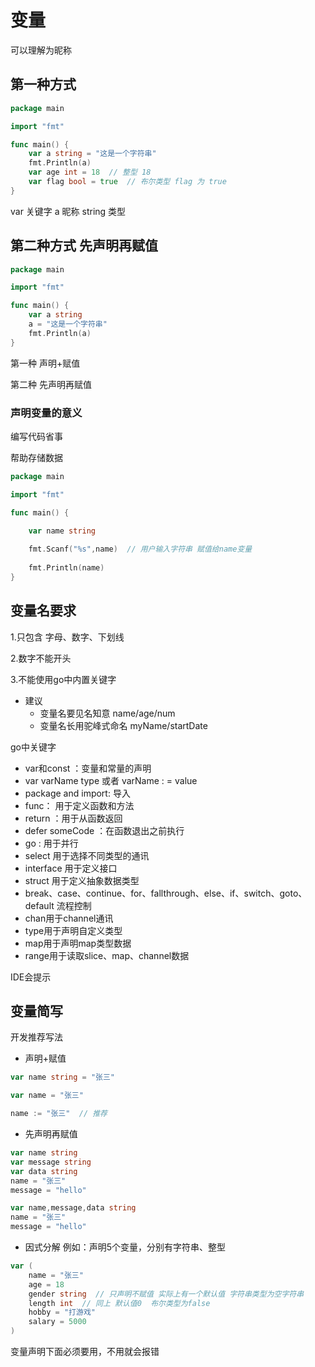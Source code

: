 # 变量
可以理解为昵称
## 第一种方式
```go
package main

import "fmt"

func main() {
    var a string = "这是一个字符串"
    fmt.Println(a)
    var age int = 18  // 整型 18
    var flag bool = true  // 布尔类型 flag 为 true
}
```
var 关键字  a 昵称 string 类型 

## 第二种方式 先声明再赋值
```go
package main

import "fmt"

func main() {
    var a string
    a = "这是一个字符串"
    fmt.Println(a)
}
```
第一种 声明+赋值  

第二种 先声明再赋值
### 声明变量的意义
编写代码省事

帮助存储数据

```go
package main

import "fmt"

func main() {

    var name string
    
    fmt.Scanf("%s",name)  // 用户输入字符串 赋值给name变量
    
    fmt.Println(name)
}
```

## 变量名要求
1.只包含 字母、数字、下划线

2.数字不能开头

3.不能使用go中内置关键字

* 建议
  * 变量名要见名知意  name/age/num
  * 变量名长用驼峰式命名  myName/startDate

go中关键字

* var和const ：变量和常量的声明
* var varName type  或者 varName : = value
* package and import: 导入
* func： 用于定义函数和方法
* return ：用于从函数返回
* defer someCode ：在函数退出之前执行
* go : 用于并行
* select 用于选择不同类型的通讯
* interface 用于定义接口
* struct 用于定义抽象数据类型
* break、case、continue、for、fallthrough、else、if、switch、goto、default 流程控制
* chan用于channel通讯
* type用于声明自定义类型
* map用于声明map类型数据
* range用于读取slice、map、channel数据

IDE会提示

## 变量简写
开发推荐写法

* 声明+赋值
```go
var name string = "张三"

var name = "张三"

name := "张三"  // 推荐
```
* 先声明再赋值
```go
var name string 
var message string
var data string
name = "张三"
message = "hello"

var name,message,data string
name = "张三"
message = "hello"
```
* 因式分解  例如：声明5个变量，分别有字符串、整型
```go
var (
    name = "张三"
    age = 18
    gender string  // 只声明不赋值 实际上有一个默认值 字符串类型为空字符串
    length int  // 同上 默认值0  布尔类型为false
    hobby = "打游戏"
    salary = 5000
)
```
变量声明下面必须要用，不用就会报错
